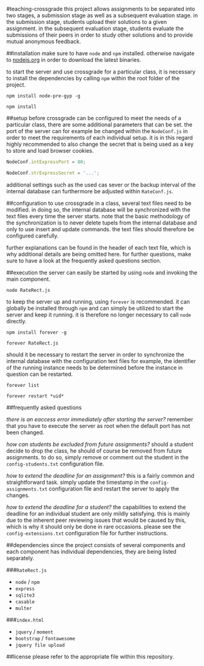 #teaching-crossgrade
this project allows assignments to be separated into two stages, a submission stage as well as a subsequent evaluation stage. in the submission stage, students upload their solutions to a given assignment. in the subsequent evaluation stage, students evaluate the submissions of their peers in order to study other solutions and to provide mutual anonymous feedback.

##installation
make sure to have `node` and `npm` installed. otherwise navigate to [nodejs.org](https://nodejs.org/) in order to download the latest binaries.

to start the server and use crossgrade for a particular class, it is necessary to install the dependencies by calling `npm` within the root folder of the project.

```
npm install node-pre-gyp -g
```

```
npm install
```

##setup
before crossgrade can be configured to meet the needs of a particular class, there are some additional parameters that can be set. the port of the server can for example be changed within the `NodeConf.js` in order to meet the requirements of each individual setup. it is in this regard highly recommended to also change the secret that is being used as a key to store and load browser cookies.

```javascript
NodeConf.intExpressPort = 80;
```

```javascript
NodeConf.strExpressSecret = '...';
```

additional settings such as the used cas sever or the backup interval of the internal database can furthermore be adjusted within `RateConf.js`.

##configuration
to use crossgrade in a class, several text files need to be modified. in doing so, the internal database will be synchronized with the text files every time the server starts. note that the basic methodology of the synchronization is to never delete tupels from the internal database and only to use insert and update commands. the text files should therefore be configured carefully.

further explanations can be found in the header of each text file, which is why additional details are being omitted here. for further questions, make sure to have a look at the frequently asked questions section.

##execution
the server can easily be started by using `node` and invoking the main component.

```
node RateRect.js
```

to keep the server up and running, using `forever` is recommended. it can globally be installed through `npm` and can simply be utilized to start the server and keep it running. it is therefore no longer necessary to call `node` directly.

```
npm install forever -g
```

```
forever RateRect.js
```

should it be necessary to restart the server in order to synchronize the internal database with the configuration text files for example, the identifier of the running instance needs to be determined before the instance in question can be restarted.

```
forever list
```

```
forever restart *uid*
```

##frequently asked questions

*there is an eaccess error immediately after starting the server?* remember that you have to execute the server as root when the default port has not been changed.

*how can students be excluded from future assignments?* should a student decide to drop the class, he should of course be removed from future assignments. to do so, simply remove or comment out the student in the `config-students.txt` configuration file.

*how to extend the deadline for an assignment?* this is a fairly common and straightforward task. simply update the timestamp in the `config-assignments.txt` configuration file and restart the server to apply the changes.

*how to extend the deadline for a student?* the capabilities to extend the deadline for an individual student are only mildly satisfying. this is mainly due to the inherent peer reviewing issues that would be caused by this, which is why it should only be done in rare occasions. please see the `config-extensions.txt` configuration file for further instructions.

##dependencies
since the project consists of several components and each component has individual dependencies, they are being listed separately.

###`RateRect.js`
* `node` / `npm`
* `express`
* `sqlite3`
* `casable`
* `multer`

###`index.html`
* `jquery` / `moment`
* `bootstrap` / `fontawesome`
* `jquery file upload`

##license
please refer to the appropriate file within this repository.